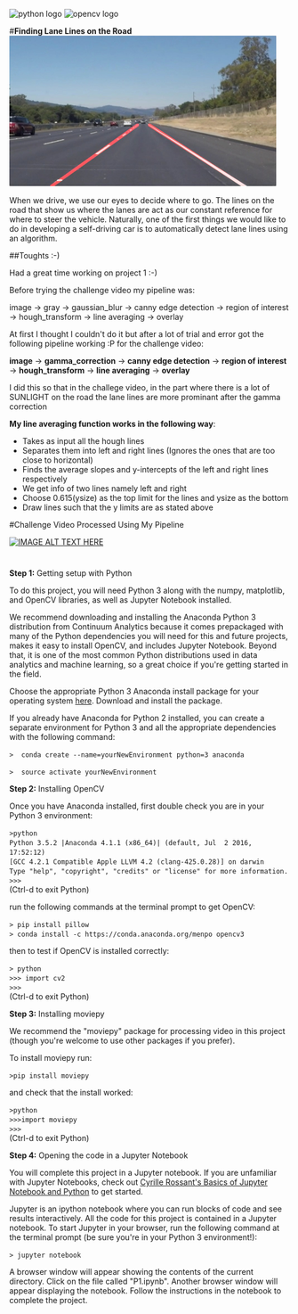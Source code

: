 ![python logo](https://www.livecoding.tv/static/img/icons/coding_categories_small/python-sm.png "Python Logo")
![opencv logo](https://github.com/muddassir235/LLD_SDC/blob/master/OpenCV_Logo_WhiteBG.png "OpenCV Logo")

#**Finding Lane Lines on the Road** 
<img src="laneLines_thirdPass.jpg" width="480" alt="Combined Image" />

When we drive, we use our eyes to decide where to go.  The lines on the road that show us where the lanes are act as our constant reference for where to steer the vehicle.  Naturally, one of the first things we would like to do in developing a self-driving car is to automatically detect lane lines using an algorithm.

##Toughts :-)

Had a great time working on project 1 :-)

Before trying the challenge video my pipeline was:

image -> gray -> gaussian_blur -> canny edge detection -> region of interest -> hough_transform -> line averaging -> overlay

At first I thought I couldn't do it but after a lot of trial and error got the following pipeline working :P for the challenge video:

**image** -> **gamma_correction** -> **canny edge detection** -> **region of interest** -> **hough_transform** -> **line averaging** -> **overlay**

I did this so that in the challege video, in the part where there is a lot of SUNLIGHT on the road the lane lines are more prominant after the gamma correction

**My line averaging function works in the following way**:
 
 - Takes as input all the hough lines
 - Separates them into left and right lines (Ignores the ones that are too close to horizontal)
 - Finds the average slopes and y-intercepts of the left and right lines respectively
 - We get info of two lines namely left and right
 - Choose 0.615(ysize) as the top limit for the lines and ysize as the bottom
 - Draw lines such that the y limits are as stated above

#Challenge Video Processed Using My Pipeline

[![IMAGE ALT TEXT HERE](http://img.youtube.com/vi/sevWAm7W700/0.jpg)](http://www.youtube.com/watch?v=sevWAm7W700)

#
**Step 1:** Getting setup with Python

To do this project, you will need Python 3 along with the numpy, matplotlib, and OpenCV libraries, as well as Jupyter Notebook installed. 

We recommend downloading and installing the Anaconda Python 3 distribution from Continuum Analytics because it comes prepackaged with many of the Python dependencies you will need for this and future projects, makes it easy to install OpenCV, and includes Jupyter Notebook.  Beyond that, it is one of the most common Python distributions used in data analytics and machine learning, so a great choice if you're getting started in the field.

Choose the appropriate Python 3 Anaconda install package for your operating system <A HREF="https://www.continuum.io/downloads" target="_blank">here</A>.   Download and install the package.

If you already have Anaconda for Python 2 installed, you can create a separate environment for Python 3 and all the appropriate dependencies with the following command:

`>  conda create --name=yourNewEnvironment python=3 anaconda`

`>  source activate yourNewEnvironment`

**Step 2:** Installing OpenCV

Once you have Anaconda installed, first double check you are in your Python 3 environment:

`>python`    
`Python 3.5.2 |Anaconda 4.1.1 (x86_64)| (default, Jul  2 2016, 17:52:12)`  
`[GCC 4.2.1 Compatible Apple LLVM 4.2 (clang-425.0.28)] on darwin`  
`Type "help", "copyright", "credits" or "license" for more information.`  
`>>>`   
(Ctrl-d to exit Python)

run the following commands at the terminal prompt to get OpenCV:

`> pip install pillow`  
`> conda install -c https://conda.anaconda.org/menpo opencv3`

then to test if OpenCV is installed correctly:

`> python`  
`>>> import cv2`  
`>>>`  
(Ctrl-d to exit Python)

**Step 3:** Installing moviepy  

We recommend the "moviepy" package for processing video in this project (though you're welcome to use other packages if you prefer).  

To install moviepy run:

`>pip install moviepy`  

and check that the install worked:

`>python`  
`>>>import moviepy`  
`>>>`  
(Ctrl-d to exit Python)

**Step 4:** Opening the code in a Jupyter Notebook

You will complete this project in a Jupyter notebook.  If you are unfamiliar with Jupyter Notebooks, check out <A HREF="https://www.packtpub.com/books/content/basics-jupyter-notebook-and-python" target="_blank">Cyrille Rossant's Basics of Jupyter Notebook and Python</A> to get started.

Jupyter is an ipython notebook where you can run blocks of code and see results interactively.  All the code for this project is contained in a Jupyter notebook. To start Jupyter in your browser, run the following command at the terminal prompt (be sure you're in your Python 3 environment!):

`> jupyter notebook`

A browser window will appear showing the contents of the current directory.  Click on the file called "P1.ipynb".  Another browser window will appear displaying the notebook.  Follow the instructions in the notebook to complete the project.  


